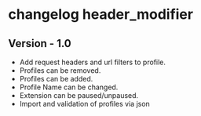 # changelog header_modifier

## Version - 1.0
- Add request headers and url filters to profile.
- Profiles can be removed.
- Profiles can be added.
- Profile Name can be changed.
- Extension can be paused/unpaused.
- Import and validation of profiles via json